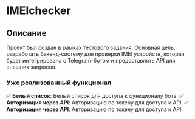 # IMEIchecker
## Описание
Проект был создан в рамках тестового задания. Основная цель, разработать бэкенд-систему для проверки IMEI устройств, которая будет интегрирована с Telegram-ботом и предоставлять API для внешних запросов.

### Уже реализованный функционал

✅ **Белый список**: Белый список для доступа к функционалу бота.
✅ **Авторизация через API**: Авторизацию по токену для доступа к API.
✅ **Авторизация через API**: Авторизацию по токену для доступа к API.

